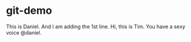 # git-demo
This is Daniel. And I am adding the 1st line.
Hi, this is Tim. You have a sexy voice @daniel.
